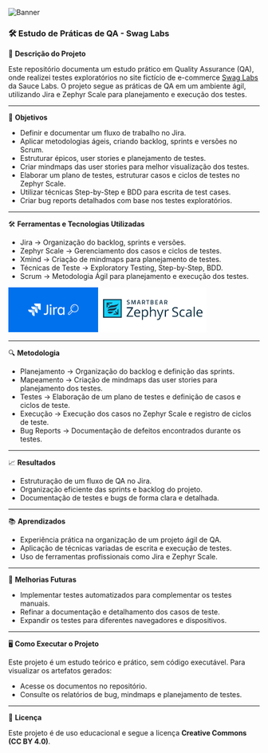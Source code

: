 ![Banner](https://capsule-render.vercel.app/api?type=waving&height=300&color=gradient&text=Bem-vindo&section=header&reversal=false&textBg=false&animation=fadeIn&descAlign=63&descAlignY=62&descSize=20&desc=Projeto:%20Swag%20Labs%20Shopping&strokeWidth=12&stroke=00002FF00&fontAlign=50&fontSize=70)

### 🛠 **Estudo de Práticas de QA - Swag Labs**

📜 **Descrição do Projeto**

Este repositório documenta um estudo prático em Quality Assurance (QA), onde realizei testes exploratórios no site fictício de e-commerce [Swag Labs](https://www.saucedemo.com/v1/index.html) da Sauce Labs. O projeto segue as práticas de QA em um ambiente ágil, utilizando Jira e Zephyr Scale para planejamento e execução dos testes.

---

🎯 **Objetivos**

- Definir e documentar um fluxo de trabalho no Jira.
- Aplicar metodologias ágeis, criando backlog, sprints e versões no Scrum.
- Estruturar épicos, user stories e planejamento de testes.
- Criar mindmaps das user stories para melhor visualização dos testes.
- Elaborar um plano de testes, estruturar casos e ciclos de testes no Zephyr Scale.
- Utilizar técnicas Step-by-Step e BDD para escrita de test cases.
- Criar bug reports detalhados com base nos testes exploratórios.

---

🛠 **Ferramentas e Tecnologias Utilizadas**

- Jira → Organização do backlog, sprints e versões.
- Zephyr Scale → Gerenciamento dos casos e ciclos de testes.
- Xmind → Criação de mindmaps para planejamento de testes.
- Técnicas de Teste → Exploratory Testing, Step-by-Step, BDD.
- Scrum → Metodologia Ágil para planejamento e execução dos testes.

<img src="image/jira.png" alt="Jira Logo" height="90">
<img src="image/zephyrScale.png" alt="Zephyr Scale Logo" height="90">

---

🔍 **Metodologia**

- Planejamento → Organização do backlog e definição das sprints.
- Mapeamento → Criação de mindmaps das user stories para planejamento dos testes.
- Testes → Elaboração de um plano de testes e definição de casos e ciclos de teste.
- Execução → Execução dos casos no Zephyr Scale e registro de ciclos de teste.
- Bug Reports → Documentação de defeitos encontrados durante os testes.

---

📈 **Resultados**

- Estruturação de um fluxo de QA no Jira.
- Organização eficiente das sprints e backlog do projeto.
- Documentação de testes e bugs de forma clara e detalhada.

---

📚 **Aprendizados**

- Experiência prática na organização de um projeto ágil de QA.
- Aplicação de técnicas variadas de escrita e execução de testes.
- Uso de ferramentas profissionais como Jira e Zephyr Scale.

---

🚀 **Melhorias Futuras**

- Implementar testes automatizados para complementar os testes manuais.
- Refinar a documentação e detalhamento dos casos de teste.
- Expandir os testes para diferentes navegadores e dispositivos.

---

🖥 **Como Executar o Projeto**

Este projeto é um estudo teórico e prático, sem código executável. Para visualizar os artefatos gerados:

- Acesse os documentos no repositório.
- Consulte os relatórios de bug, mindmaps e planejamento de testes.

---

📄 **Licença**

Este projeto é de uso educacional e segue a licença **Creative Commons (CC BY 4.0)**.
